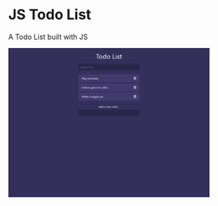 # JS Todo List

A Todo List built with JS 

<img src="https://github.com/J1337/js_todo/blob/master/renders/Screenshot_2020-07-18%20Todo%20List.png" width="80%" height="80%">

